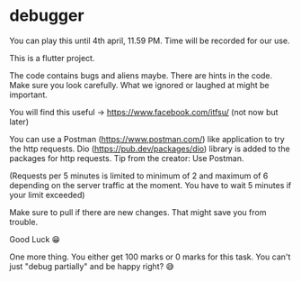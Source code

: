 # debugger

You can play this until 4th april, 11.59 PM. Time will be recorded for our use. 

This is a flutter project.

The code contains bugs and aliens maybe. There are hints in the code.
Make sure you look carefully. What we ignored or laughed at might be important.

You will find this useful -> https://www.facebook.com/itfsu/ (not now but later)

You can use a Postman (https://www.postman.com/) like application to try the http requests.
Dio (https://pub.dev/packages/dio) library is added to the packages for http requests.
Tip from the creator: Use Postman. 

(Requests per 5 minutes is limited to minimum of 2 and maximum of 6 depending on the server traffic at the moment. You have to wait 5 minutes if your limit exceeded)

Make sure to pull if there are new changes. That might save you from trouble.

Good Luck 😁

One more thing. You either get 100 marks or 0 marks for this task. You can't just "debug partially" and be happy right? 😅



